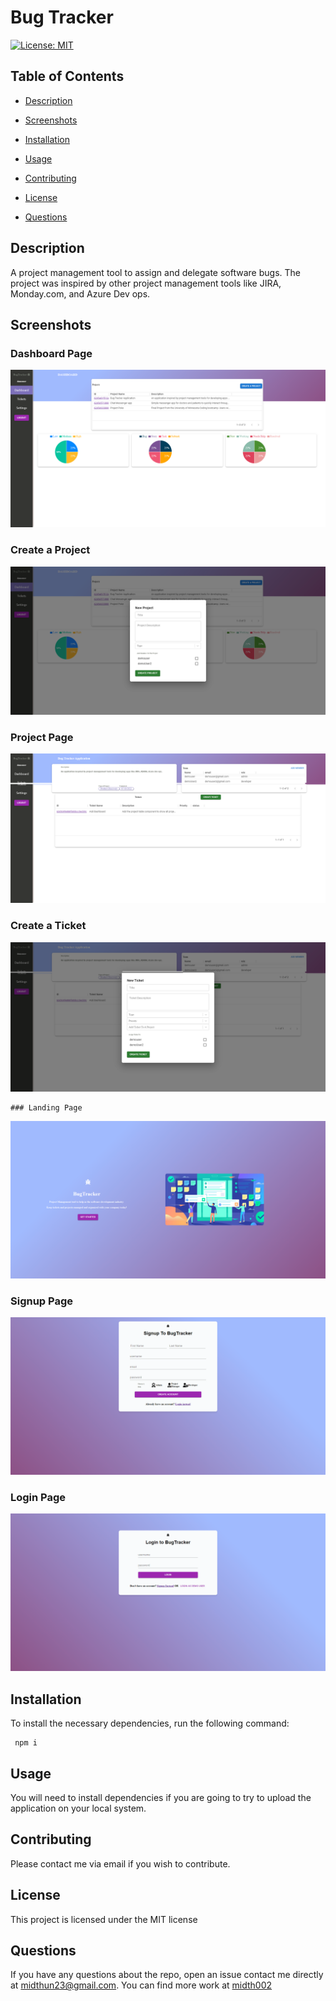   # Bug Tracker

   [![License: MIT](https://img.shields.io/badge/License-MIT-yellow.svg)](https://opensource.org/licenses/MIT)
  
  ## Table of Contents 

  * [Description](#description)

  * [Screenshots](#screenshots)
  
  * [Installation](#installation)
  
  * [Usage](#usage)
  
  * [Contributing](#contributing)

  * [License](#license)

  * [Questions](#questions)

  ## Description

  A project management tool to assign and delegate software bugs. The project was inspired by other project management tools like JIRA, Monday.com, and Azure Dev ops. 


  ## Screenshots

  ### Dashboard Page

  ![Dashboard](./images/dashboard.png)

  ### Create a Project  

  ![Project_Creation](./images/createProject.png)

  ### Project Page

  ![Project_Page](./images/projectPage.png)

  ### Create a Ticket 

  ![Ticket_Creation](./images/createTicket.png)

    ### Landing Page

  ![Landing Page](./images/landingPage.png)


  ### Signup Page 

  ![Signup](./images/signup.png)

  ### Login Page

  ![Login](./images/login.png)



  
  ## Installation 

  To install the necessary dependencies, run the following command:
  
  ```Dependencies
   npm i
  ```  
  ## Usage

  You will need to install dependencies if you are going to try to upload the application on your local system.
  
  ## Contributing

  Please contact me via email if you wish to contribute.
  

  ## License

  This project is licensed under the MIT license 

  ## Questions
  
  If you have any questions about the repo, open an issue contact me directly at [midthun23@gmail.com](mailto:midthun23@gmail.com). You can find more work at [midth002](https://github.com/midth002)